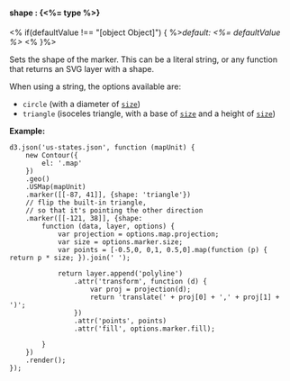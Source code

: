 #### **shape** : {<%= type %>}

<% if(defaultValue !== "[object Object]") { %>*default: <%= defaultValue %>* <% }%>

Sets the shape of the marker. This can be a literal string, or any function that returns an SVG layer with a shape.

When using a string, the options available are:

* `circle` (with a diameter of [`size`](#geo_config/config.marker.size))
* `triangle` (isoceles triangle, with a base of [`size`](#geo_config/config.marker.size) and a height of [`size`](#geo_config/config.marker.size))


**Example:**

	d3.json('us-states.json', function (mapUnit) {
		new Contour({
			el: '.map'
		})
		.geo()
		.USMap(mapUnit)
		.marker([[-87, 41]], {shape: 'triangle'})
		// flip the built-in triangle,
		// so that it's pointing the other direction
		.marker([[-121, 38]], {shape: 
			function (data, layer, options) {
	            var projection = options.map.projection;
	            var size = options.marker.size;
	            var points = [-0.5,0, 0,1, 0.5,0].map(function (p) { return p * size; }).join(' ');
	
	            return layer.append('polyline')
	                .attr('transform', function (d) {
	                    var proj = projection(d);
	                    return 'translate(' + proj[0] + ',' + proj[1] + ')';
	                })
	                .attr('points', points)
	                .attr('fill', options.marker.fill);

        	}
		})
		.render();
	});



